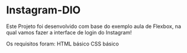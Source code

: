 # Instagram-DIO

Este Projeto foi desenvolvido com base do exemplo aula de Flexbox, na qual vamos fazer a interface de login do Instagram!

Os requisitos foram:
HTML básico
CSS básico
